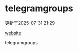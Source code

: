 # telegramgroups
更新于2025-07-31 21:29

[website](https://allgroups.github.io/telegramgroups/)

telegramgroups
